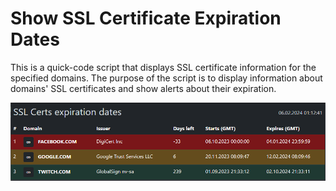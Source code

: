 # Show SSL Certificate Expiration Dates
This is a quick-code script that displays SSL certificate information for the specified domains. The purpose of the script is to display information about domains' SSL certificates and show alerts about their expiration.

![Demo Screenshot](demo.png)

